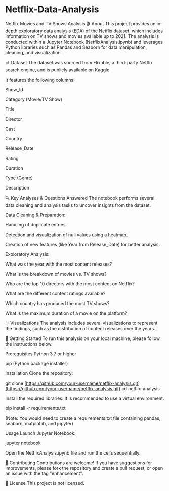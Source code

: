# Netflix-Data-Analysis
Netflix Movies and TV Shows Analysis
🎬 About
This project provides an in-depth exploratory data analysis (EDA) of the Netflix dataset, which includes information on TV shows and movies available up to 2021. The analysis is conducted within a Jupyter Notebook (NetflixAnalysis.ipynb) and leverages Python libraries such as Pandas and Seaborn for data manipulation, cleaning, and visualization.

📊 Dataset
The dataset was sourced from Flixable, a third-party Netflix search engine, and is publicly available on Kaggle.

It features the following columns:

Show_Id

Category (Movie/TV Show)

Title

Director

Cast

Country

Release_Date

Rating

Duration

Type (Genre)

Description

🔍 Key Analyses & Questions Answered
The notebook performs several data cleaning and analysis tasks to uncover insights from the dataset.

Data Cleaning & Preparation:

Handling of duplicate entries.

Detection and visualization of null values using a heatmap.

Creation of new features (like Year from Release_Date) for better analysis.

Exploratory Analysis:

What was the year with the most content releases?

What is the breakdown of movies vs. TV shows?

Who are the top 10 directors with the most content on Netflix?

What are the different content ratings available?

Which country has produced the most TV shows?

What is the maximum duration of a movie on the platform?

✨ Visualizations
The analysis includes several visualizations to represent the findings, such as the distribution of content releases over the years.

🚀 Getting Started
To run this analysis on your local machine, please follow the instructions below.

Prerequisites
Python 3.7 or higher

pip (Python package installer)

Installation
Clone the repository:

git clone [https://github.com/your-username/netflix-analysis.git](https://github.com/your-username/netflix-analysis.git)
cd netflix-analysis


Install the required libraries:
It is recommended to use a virtual environment.

pip install -r requirements.txt


(Note: You would need to create a requirements.txt file containing pandas, seaborn, matplotlib, and jupyter)

Usage
Launch Jupyter Notebook:

jupyter notebook


Open the NetflixAnalysis.ipynb file and run the cells sequentially.

🤝 Contributing
Contributions are welcome! If you have suggestions for improvements, please fork the repository and create a pull request, or open an issue with the tag "enhancement".

📜 License
This project is not licensed.
